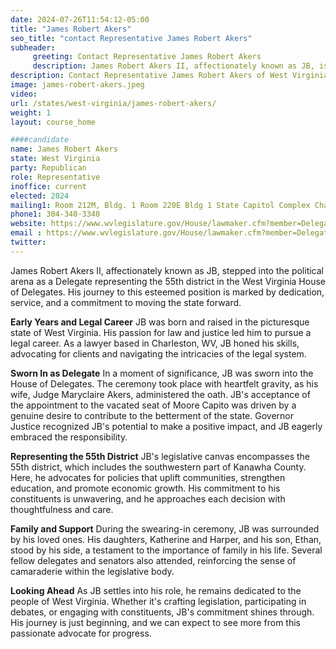 ```yaml
---
date: 2024-07-26T11:54:12-05:00
title: "James Robert Akers"
seo_title: "contact Representative James Robert Akers"
subheader:
     greeting: Contact Representative James Robert Akers
     description: James Robert Akers II, affectionately known as JB, is an American politician affiliated with the Republican Party. He serves as a Delegate representing the 55th district in the West Virginia House of Delegates.
description: Contact Representative James Robert Akers of West Virginia. Contact information for James Robert Akers includes email address, phone number, and mailing address.
image: james-robert-akers.jpeg
video:
url: /states/west-virginia/james-robert-akers/
weight: 1
layout: course_home

####candidate
name: James Robert Akers
state: West Virginia
party: Republican
role: Representative
inoffice: current
elected: 2024
mailing1: Room 212M, Bldg. 1 Room 220E Bldg 1 State Capitol Complex Charleston, WV 25305
phone1: 304-340-3340
website: https://www.wvlegislature.gov/House/lawmaker.cfm?member=Delegate%20Akers/
email : https://www.wvlegislature.gov/House/lawmaker.cfm?member=Delegate%20Akers/
twitter:
---
```

James Robert Akers II, affectionately known as JB, stepped into the political arena as a Delegate representing the 55th district in the West Virginia House of Delegates. His journey to this esteemed position is marked by dedication, service, and a commitment to moving the state forward.

**Early Years and Legal Career**
JB was born and raised in the picturesque state of West Virginia. His passion for law and justice led him to pursue a legal career. As a lawyer based in Charleston, WV, JB honed his skills, advocating for clients and navigating the intricacies of the legal system.

**Sworn In as Delegate**
In a moment of significance, JB was sworn into the House of Delegates. The ceremony took place with heartfelt gravity, as his wife, Judge Maryclaire Akers, administered the oath. JB's acceptance of the appointment to the vacated seat of Moore Capito was driven by a genuine desire to contribute to the betterment of the state. Governor Justice recognized JB's potential to make a positive impact, and JB eagerly embraced the responsibility.

**Representing the 55th District**
JB's legislative canvas encompasses the 55th district, which includes the southwestern part of Kanawha County. Here, he advocates for policies that uplift communities, strengthen education, and promote economic growth. His commitment to his constituents is unwavering, and he approaches each decision with thoughtfulness and care.

**Family and Support**
During the swearing-in ceremony, JB was surrounded by his loved ones. His daughters, Katherine and Harper, and his son, Ethan, stood by his side, a testament to the importance of family in his life. Several fellow delegates and senators also attended, reinforcing the sense of camaraderie within the legislative body.

**Looking Ahead**
As JB settles into his role, he remains dedicated to the people of West Virginia. Whether it's crafting legislation, participating in debates, or engaging with constituents, JB's commitment shines through. His journey is just beginning, and we can expect to see more from this passionate advocate for progress.
